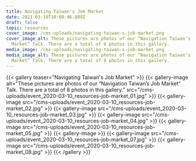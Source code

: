 ```yaml
---
title: Navigating Taiwan's Job Market
date: 2021-03-10T10:00:46.889Z
draft: false
topic: resources
cover_image: /cms-uploads/navigating-taiwan-s-job-market.png
cover_image_alt: These pictures are photos of our “Navigation Taiwan’s Job
  Market” Talk. There are a total of 8 photos in this gallery.
media_image: /cms-uploads/navigating-taiwan-s-job-market.png
media_image_alt: These pictures are photos of our “Navigation Taiwan’s Job
  Market” Talk. There are a total of 8 photos in this gallery.
---
```

{{< gallery teaser="Navigating Taiwan's Job Market" >}}
{{< gallery-image alt="These pictures are photos of our “Navigation Taiwan’s Job Market” Talk. There are a total of 8 photos in this gallery." src="/cms-uploads/event_2020-03-10_resources-job-market_01.jpg" >}}
{{< gallery-image src="/cms-uploads/event_2020-03-10_resources-job-market_02.jpg" >}}
{{< gallery-image src="/cms-uploads/event_2020-03-10_resources-job-market_03.jpg" >}}
{{< gallery-image src="/cms-uploads/event_2020-03-10_resources-job-market_04.jpg" >}}
{{< gallery-image src="/cms-uploads/event_2020-03-10_resources-job-market_05.jpg" >}}
{{< gallery-image  >}}
{{< gallery-image src="/cms-uploads/event_2020-03-10_resources-job-market_07.jpg" >}}
{{< gallery-image src="/cms-uploads/event_2020-03-10_resources-job-market_08.jpg" >}}
{{< /gallery >}}